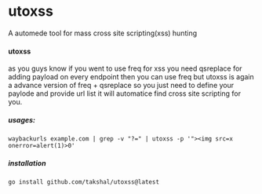 # utoxss
A automede tool for mass cross site scripting(xss) hunting


<h4>utoxss</h4>
as you guys know if you went to use freq for xss you need qsreplace for adding payload on every endpoint then you can use freq but utoxss is again a advance version of freq + qsreplace so you just need to define your paylode and provide url list it will automatice find cross site scripting for you.

<h5> usages:</h5>

``` waybackurls example.com | grep -v "?=" | utoxss -p '"><img src=x onerror=alert(1)>0' ```


<h5>installation</h5>

``` go install github.com/takshal/utoxss@latest ```
